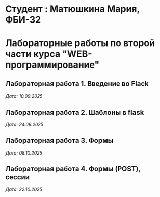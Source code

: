 # Студент : Матюшкина Мария, ФБИ-32

# Лабораторные работы по второй части курса "WEB-программирование"

## Лабораторная работа 1. Введение во Flack

*Дата: 10.09.2025*

## Лабораторная работа 2. Шаблоны в flask

*Дата: 24.09.2025*

## Лабораторная работа 3. Формы

*Дата: 08.10.2025*

## Лабораторная работа 4. Формы (POST), сессии

*Дата: 22.10.2025*
